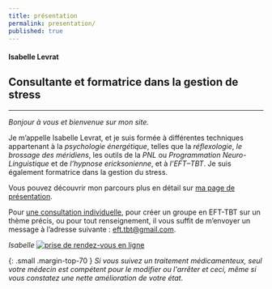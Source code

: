 ```yaml
---
title: présentation
permalink: presentation/
published: true
---
```


#### Isabelle Levrat

## Consultante et formatrice dans la gestion de stress

<hr /><div class="clearfix"></div>

*Bonjour à vous et bienvenue sur mon site.*

Je m’appelle Isabelle Levrat, et je suis formée à différentes techniques appartenant à la *psychologie énergétique*, telles que la *réflexologie*, *le brossage des méridiens*, les outils de la *PNL* ou *Programmation Neuro-Linguistique* et de *l’hypnose ericksonienne*, et à *l’EFT–TBT*. Je suis également formatrice dans la gestion du stress.

Vous pouvez découvrir mon parcours plus en détail sur [ma page de présentation](mon-parcours/).

Pour [une consultation individuelle](qu-est-ce-que-l-eft/), pour créer un groupe en EFT-TBT sur un thème précis, ou pour tout renseignement, il vous suffit de m’envoyer un message à l’adresse suivante : [eft.tbt@gmail.com](mailto:eft.tbt@gmail.com).

*Isabelle*
<a href="http://efttbt.datedechoix.com/" target="_blank"><img src="http://www.datedechoix.com/images/buttonFrench.gif" title="Prendre rendez-vous" alt="prise de rendez-vous en ligne" border="0" /></a>

{: .small .margin-top-70 }
*Si vous suivez un traitement médicamenteux, seul votre médecin est compétent pour le modifier ou l'arrêter et ceci, même si vous constatez une nette amélioration de votre état.*


<!--
#### Isabelle Levrat

## Praticienne diplômée **EFT–TBT**, hypnose, PNL, et réflexologie

<hr /><div class="clearfix"></div>

*Bonjour à vous et bienvenue sur mon site.*

Je m’appelle Isabelle Levrat et je suis *réflexologue* formée à l’*intelligence relationnelle*, aux outils de la *PNL*, à l’*hypnose éricksonienne* et certifiée *formatrice, praticienne EFT–TBT*.

Vous pouvez découvrir mon parcours plus en détail sur [ma page de présentation](intervenante).

Pour prendre contact avec moi, il suffit de m’envoyer un message à l’adresse suivante : [eft.tbt@gmail.com](mailto:eft.tbt@gmail.com).

Je vous souhaite une agréable découverte de l’EFT–TBT sur mon site.

{: .align-right .margin-right-70 }
*Isabelle*

-->
